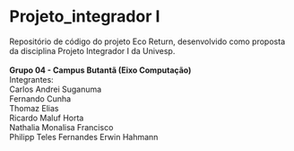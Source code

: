 # Projeto_integrador I

Repositório de código do projeto Eco Return, desenvolvido como proposta da disciplina Projeto Integrador I da Univesp. <br><br>
**Grupo 04 - Campus Butantã (Eixo Computação)** <br>
Integrantes: <br>
Carlos Andrei Suganuma <br>
Fernando Cunha <br>
Thomaz Elias <br>
Ricardo Maluf Horta <br>
Nathalia Monalisa Francisco <br>
Philipp Teles Fernandes Erwin Hahmann <br>
